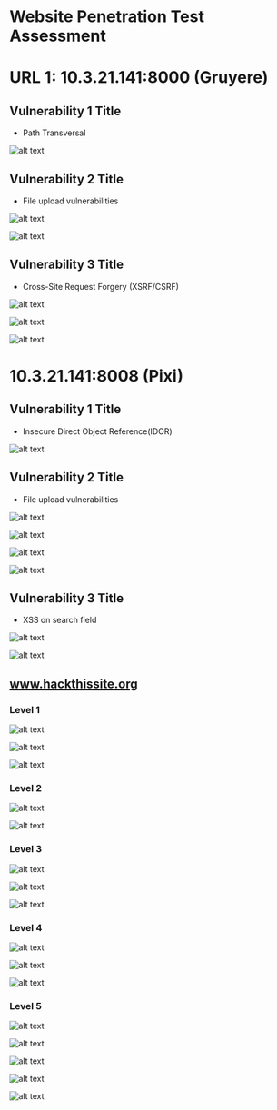 # Website Penetration Test Assessment

# URL 1: 10.3.21.141:8000 (Gruyere)

## Vulnerability 1 Title

* Path Transversal

![alt text](../cap2/Images/path_traversal.png)

## Vulnerability 2 Title

* File upload vulnerabilities

![alt text](../cap2/Images/cheese_upload.png)

![alt text](../cap2/Images/cheese_upload.png)

## Vulnerability 3 Title 

* Cross-Site Request Forgery (XSRF/CSRF)

![alt text](Images/new_snippet.png)

![alt text](Images/New_brupsuite.png)

![alt text](Images/deleted.png)

# 10.3.21.141:8008 (Pixi)

## Vulnerability 1 Title

* Insecure Direct Object Reference(IDOR)

![alt text](Images/IDOR.png)

##  Vulnerability 2 Title

* File upload vulnerabilities

![alt text](Images/upload_any_file_that_is_not_phot.png)

![alt text](Images/gif.png)

![alt text](Images/pdf_upload.png)

![alt text](Images/success_upload_pdf.png)


##  Vulnerability 3 Title

* XSS on search field

![alt text](Images/reflected_XSS.png)

![alt text](Images/reflected_xss_finished.png)

## www.hackthissite.org

### Level 1

![alt text](Images/level_1.png)

![alt text](Images/Level!_note.png)

![alt text](Images/Level_1ANS.png)

### Level 2

![alt text](Images/Level2.png)

![alt text](Images/level2_ans.png)

### Level 3

![alt text](Images/Level3.png)

![alt text](Images/Level3_ans.png)

![alt text](Images/Level3_ans2.png)

### Level 4

![alt text](Images/level4.png)

![alt text](Images/level4_code.png)

![alt text](Images/Level4_pass.png)

### Level 5

![alt text](Images/Level_5.png)

![alt text](Images/level5_source.png)

![alt text](Images/Level5_sources.png)

![alt text](Images/page.png)

![alt text](Images/password_level5.png)